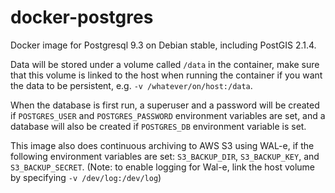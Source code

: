 docker-postgres
===============

Docker image for Postgresql 9.3 on Debian stable, including PostGIS 2.1.4. 

Data will be stored under a volume called `/data` in the container, make sure that this volume is linked to the host when running the container if you want the data to be persistent, e.g. `-v /whatever/on/host:/data`.

When the database is first run, a superuser and a password will be created if `POSTGRES_USER` and `POSTGRES_PASSWORD` environment variables are set, and a database will also be created if `POSTGRES_DB` environment variable is set. 

This image also does continuous archiving to AWS S3 using WAL-e, if the following environment variables are set: `S3_BACKUP_DIR`, `S3_BACKUP_KEY`, and `S3_BACKUP_SECRET`. (Note: to enable logging for Wal-e, link the host volume by specifying `-v /dev/log:/dev/log`) 
